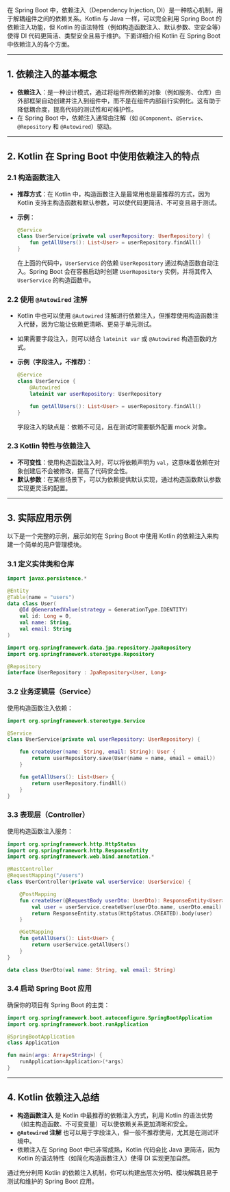 在 Spring Boot 中，依赖注入（Dependency Injection, DI）是一种核心机制，用于解耦组件之间的依赖关系。Kotlin 与 Java 一样，可以完全利用 Spring Boot 的依赖注入功能，但 Kotlin 的语法特性（例如构造函数注入、默认参数、空安全等）使得 DI 代码更简洁、类型安全且易于维护。下面详细介绍 Kotlin 在 Spring Boot 中依赖注入的各个方面。

---

## 1. 依赖注入的基本概念

- **依赖注入**：是一种设计模式，通过将组件所依赖的对象（例如服务、仓库）由外部框架自动创建并注入到组件中，而不是在组件内部自行实例化。这有助于降低耦合度，提高代码的测试性和可维护性。
- 在 Spring Boot 中，依赖注入通常由注解（如 `@Component`、`@Service`、`@Repository` 和 `@Autowired`）驱动。

---

## 2. Kotlin 在 Spring Boot 中使用依赖注入的特点

### 2.1 构造函数注入

- **推荐方式**：在 Kotlin 中，构造函数注入是最常用也是最推荐的方式，因为 Kotlin 支持主构造函数和默认参数，可以使代码更简洁、不可变且易于测试。
- **示例**：
    
    ```kotlin
    @Service
    class UserService(private val userRepository: UserRepository) {
        fun getAllUsers(): List<User> = userRepository.findAll()
    }
    ```
    
    在上面的代码中，`UserService` 的依赖 `UserRepository` 通过构造函数自动注入。Spring Boot 会在容器启动时创建 `UserRepository` 实例，并将其传入 `UserService` 的构造函数中。

### 2.2 使用 `@Autowired` 注解

- Kotlin 中也可以使用 `@Autowired` 注解进行依赖注入，但推荐使用构造函数注入代替，因为它能让依赖更清晰、更易于单元测试。
- 如果需要字段注入，则可以结合 `lateinit var` 或 `@Autowired` 构造函数的方式。
- **示例（字段注入，不推荐）**：
    
    ```kotlin
    @Service
    class UserService {
        @Autowired
        lateinit var userRepository: UserRepository
    
        fun getAllUsers(): List<User> = userRepository.findAll()
    }
    ```
    
    字段注入的缺点是：依赖不可见，且在测试时需要额外配置 mock 对象。

### 2.3 Kotlin 特性与依赖注入

- **不可变性**：使用构造函数注入时，可以将依赖声明为 `val`，这意味着依赖在对象创建后不会被修改，提高了代码安全性。
- **默认参数**：在某些场景下，可以为依赖提供默认实现，通过构造函数默认参数实现更灵活的配置。

---

## 3. 实际应用示例

以下是一个完整的示例，展示如何在 Spring Boot 中使用 Kotlin 的依赖注入来构建一个简单的用户管理模块。

### 3.1 定义实体类和仓库

```kotlin
import javax.persistence.*

@Entity
@Table(name = "users")
data class User(
    @Id @GeneratedValue(strategy = GenerationType.IDENTITY)
    val id: Long = 0,
    val name: String,
    val email: String
)
```

```kotlin
import org.springframework.data.jpa.repository.JpaRepository
import org.springframework.stereotype.Repository

@Repository
interface UserRepository : JpaRepository<User, Long>
```

### 3.2 业务逻辑层（Service）

使用构造函数注入依赖：

```kotlin
import org.springframework.stereotype.Service

@Service
class UserService(private val userRepository: UserRepository) {

    fun createUser(name: String, email: String): User {
        return userRepository.save(User(name = name, email = email))
    }

    fun getAllUsers(): List<User> {
        return userRepository.findAll()
    }
}
```

### 3.3 表现层（Controller）

使用构造函数注入服务：

```kotlin
import org.springframework.http.HttpStatus
import org.springframework.http.ResponseEntity
import org.springframework.web.bind.annotation.*

@RestController
@RequestMapping("/users")
class UserController(private val userService: UserService) {

    @PostMapping
    fun createUser(@RequestBody userDto: UserDto): ResponseEntity<User> {
        val user = userService.createUser(userDto.name, userDto.email)
        return ResponseEntity.status(HttpStatus.CREATED).body(user)
    }

    @GetMapping
    fun getAllUsers(): List<User> {
        return userService.getAllUsers()
    }
}

data class UserDto(val name: String, val email: String)
```

### 3.4 启动 Spring Boot 应用

确保你的项目有 Spring Boot 的主类：

```kotlin
import org.springframework.boot.autoconfigure.SpringBootApplication
import org.springframework.boot.runApplication

@SpringBootApplication
class Application

fun main(args: Array<String>) {
    runApplication<Application>(*args)
}
```

---

## 4. Kotlin 依赖注入总结

- **构造函数注入** 是 Kotlin 中最推荐的依赖注入方式，利用 Kotlin 的语法优势（如主构造函数、不可变变量）可以使依赖关系更加清晰和安全。
- **`@Autowired` 注解** 也可以用于字段注入，但一般不推荐使用，尤其是在测试环境中。
- 依赖注入在 Spring Boot 中已非常成熟，Kotlin 代码会比 Java 更简洁，因为 Kotlin 的语法特性（如简化构造函数注入）使得 DI 实现更加自然。

通过充分利用 Kotlin 的依赖注入机制，你可以构建出层次分明、模块解耦且易于测试和维护的 Spring Boot 应用。